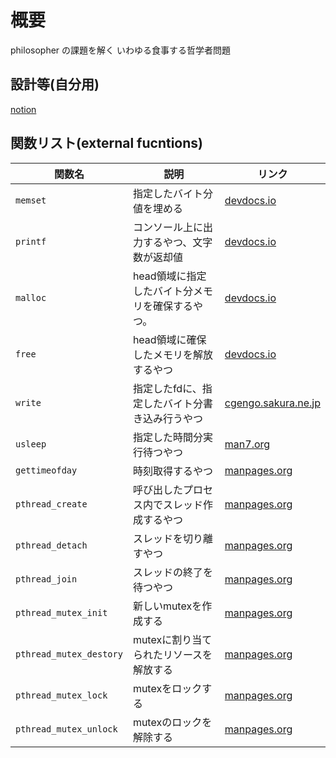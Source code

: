 # 概要
philosopher の課題を解く
いわゆる食事する哲学者問題

## 設計等(自分用)

[notion](https://www.notion.so/philosophers-157fd64b77948096b49ddb46567c9269?pvs=4)

## 関数リスト(external fucntions)

| 関数名               | 説明                                             | リンク                                                                 |
|-----------------------|--------------------------------------------------|----------------------------------------------------------------------|
| `memset`             | 指定したバイト分値を埋める                       | [devdocs.io](https://devdocs.io/c/string/byte/memset)               |
| `printf`             | コンソール上に出力するやつ、文字数が返却値        | [devdocs.io](https://devdocs.io/c/io/fprintf)                       |
| `malloc`             | head領域に指定したバイト分メモリを確保するやつ。 | [devdocs.io](https://devdocs.io/c/memory/malloc)                    |
| `free`               | head領域に確保したメモリを解放するやつ           | [devdocs.io](https://devdocs.io/c/memory/free)                      |
| `write`              | 指定したfdに、指定したバイト分書き込み行うやつ   | [cgengo.sakura.ne.jp](https://cgengo.sakura.ne.jp/write.html)       |
| `usleep`             | 指定した時間分実行待つやつ                       | [man7.org](https://man7.org/linux/man-pages/man3/usleep.3.html)     |
| `gettimeofday`       | 時刻取得するやつ                                 | [manpages.org](https://ja.manpages.org/gettimeofday/2)              |
| `pthread_create`     | 呼び出したプロセス内でスレッド作成するやつ        | [manpages.org](https://ja.manpages.org/pthread_create/3)            |
| `pthread_detach`     | スレッドを切り離すやつ                           | [manpages.org](https://ja.manpages.org/pthread_detach/3)            |
| `pthread_join`       | スレッドの終了を待つやつ                         | [manpages.org](https://ja.manpages.org/pthread_join/3)              |
| `pthread_mutex_init` | 新しいmutexを作成する        | [manpages.org](https://nxmnpg.lemoda.net/ja/3/pthread_mutex_init#google_vignette)              |
| `pthread_mutex_destory` | mutexに割り当てられたリソースを解放する| [manpages.org](https://nxmnpg.lemoda.net/ja/3/pthread_mutex_destroy#google_vignette) |
| `pthread_mutex_lock` | mutexをロックする                        | [manpages.org](https://nxmnpg.lemoda.net/ja/3/pthread_mutex_lock#google_vignette)  |
| `pthread_mutex_unlock` | mutexのロックを解除する           | [manpages.org](https://nxmnpg.lemoda.net/ja/3/pthread_mutex_unlock)            |
